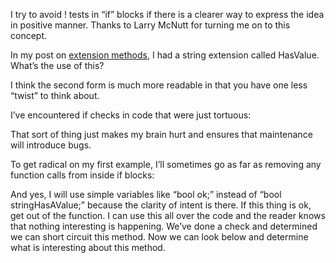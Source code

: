 ﻿I try to avoid ! tests in “if” blocks if there is a clearer way to express the idea in positive manner. Thanks to Larry McNutt for turning me on to this concept.

In my post on [extension methods], I had a string extension called HasValue. What’s the use of this?

<script src="https://gist.github.com/4237992.js?file=solution.cs"></script>

I think the second form is much more readable in that you have one less “twist” to think about.

I’ve encountered if checks in code that were just tortuous:

<script src="https://gist.github.com/4237992.js?file=tortured-negation.cs"></script>

That sort of thing just makes my brain hurt and ensures that maintenance will introduce bugs.

To get radical on my first example, I’ll sometimes go as far as removing any function calls from inside if blocks:

<script src="https://gist.github.com/4237992.js?file=solution.cs"></script>

And yes, I will use simple variables like “bool ok;” instead of “bool stringHasAValue;” because the clarity of intent is there. If this thing is ok, get out of the function. I can use this all over the code and the reader knows that nothing interesting is happening. We’ve done a check and determined we can short circuit this method. Now we can look below and determine what is interesting about this method.

[extension methods]:http://kijanawoodard.com/cool-feature-of-extension-methods